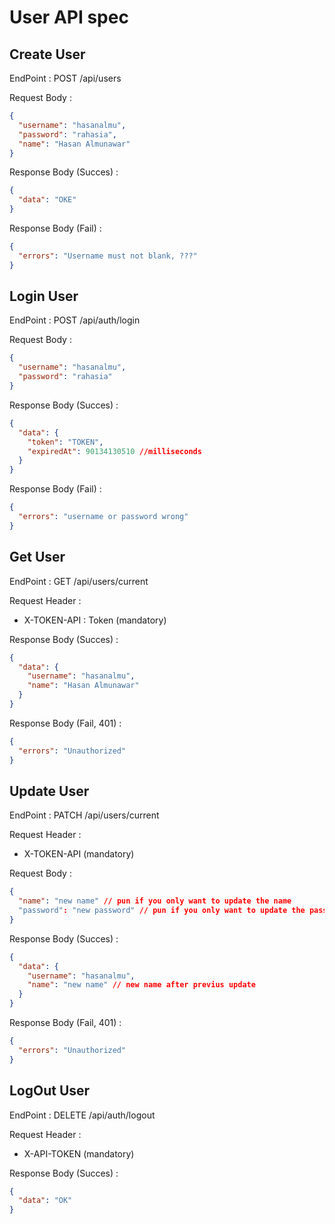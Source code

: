 # User API spec

## Create User

EndPoint : POST /api/users

Request Body :
```json
{
  "username": "hasanalmu",
  "password": "rahasia",
  "name": "Hasan Almunawar"
}
```        
Response Body (Succes) :
```json
{
  "data": "OKE"
}
```

Response Body (Fail) :
```json
{
  "errors": "Username must not blank, ???"
}
```        

## Login User

EndPoint : POST /api/auth/login

Request Body :
```json
{
  "username": "hasanalmu",
  "password": "rahasia"
}
```

Response Body (Succes) :
```json
{
  "data": {
    "token": "TOKEN",
    "expiredAt": 90134130510 //milliseconds
  }
}
```

Response Body (Fail) :
```json
{
  "errors": "username or password wrong"
}
```

## Get User

EndPoint : GET /api/users/current

Request Header :
- X-TOKEN-API : Token (mandatory)

Response Body (Succes) :
```json
{
  "data": {
    "username": "hasanalmu",
    "name": "Hasan Almunawar"
  }
}
```

Response Body (Fail, 401) :
```json
{
  "errors": "Unauthorized"
}
```

## Update User
EndPoint : PATCH /api/users/current

Request Header :
- X-TOKEN-API (mandatory)

Request Body :
```json
{
  "name": "new name" // pun if you only want to update the name
  "password": "new password" // pun if you only want to update the password
}
```

Response Body (Succes) :
```json
{
  "data": {
    "username": "hasanalmu",
    "name": "new name" // new name after previus update
  }
}
```

Response Body (Fail, 401) :
```json
{
  "errors": "Unauthorized"
}
```

## LogOut User
EndPoint : DELETE /api/auth/logout

Request Header :
- X-API-TOKEN (mandatory) 

Response Body (Succes) :
```json
{
  "data": "OK"
}
```

